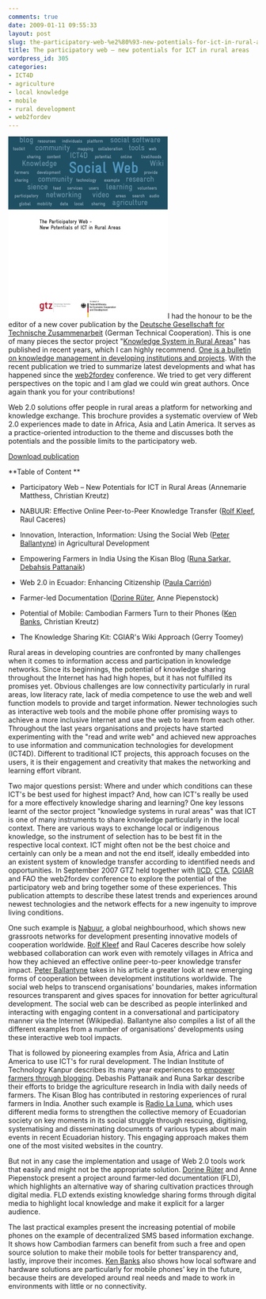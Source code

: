 ```yaml
---
comments: true
date: 2009-01-11 09:55:33
layout: post
slug: the-participatory-web-%e2%80%93-new-potentials-for-ict-in-rural-areas
title: The participatory web – new potentials for ICT in rural areas
wordpress_id: 305
categories:
- ICT4D
- agriculture
- local knowledge
- mobile
- rural development
- web2fordev
---
```


[![Cover publication](/images/gtz-publication.jpg)]()I had the honour to be the editor of a new cover publication by the [Deutsche Gesellschaft for Technische Zusammenarbeit](http://www.gtz.de) (German Technical Cooperation). This is one of many pieces the sector project "[Knowledge System in Rural Areas](http://www.gtz.de/en/themen/laendliche-entwicklung/6688.htm)" has published in recent years, which I can highly recommend. [One is a bulletin on knowledge management in developing institutions and projects](http://www.gtz.de/en/themen/laendliche-entwicklung/15081.htm). With the recent publication we tried to summarize latest developments and what has happened since the [web2fordev](http://www.web2fordev.net) conference. We tried to get very different perspectives on the topic and I am glad we could win great authors. Once again thank you for your contributions!

Web 2.0 solutions offer people in rural areas a platform for networking and knowledge exchange. This brochure provides a systematic overview of Web 2.0 experiences made to date in Africa, Asia and Latin America. It serves as a practice-oriented introduction to the theme and discusses both the potentials and the possible limits to the participatory web.

[Download publication](/files/the-participatory-web.pdf)

**Table of Content **



	
  * Participatory Web – New Potentials for ICT in Rural Areas (Annemarie Matthess, Christian Kreutz)

	
  * NABUUR: Effective Online Peer-to-Peer Knowledge Transfer ([Rolf Kleef](http://www.drostan.org/), Raul Caceres)

	
  * Innovation, Interaction, Information: Using the Social Web ([Peter Ballantyne](http://www.euforic.org/detail_page.phtml?page=about_team&lang=en))
in Agricultural Development

	
  * Empowering Farmers in India Using the Kisan Blog ([Runa Sarkar, Debahsis Pattanaik](http://kisan.wordpress.com/))

	
  * Web 2.0 in Ecuador: Enhancing Citizenship ([Paula Carrión](http://www.infodesarrollo.ec))

	
  * Farmer-led Documentation ([Dorine Rüter](http://www.ruter.nl/blog/), Anne Piepenstock)

	
  * Potential of Mobile: Cambodian Farmers Turn to their Phones ([Ken Banks](http://www.kiwanja.net), Christian Kreutz)

	
  * The Knowledge Sharing Kit: CGIAR's Wiki Approach (Gerry Toomey)


Rural areas in developing countries are confronted by many challenges when it comes to information access and participation in knowledge networks. Since its beginnings, the potential of knowledge sharing throughout the Internet has had high hopes, but it has not fulfilled its promises yet. Obvious challenges are low connectivity particularly in rural areas, low literacy rate, lack of media competence to use the web and well function models to  provide and target information. Newer technologies such as interactive web tools and the mobile phone offer promising ways to achieve a more inclusive Internet and use the web to learn from each other. Throughout the last years organisations and projects have started experimenting with the "read and write web" and achieved new approaches to use information and communication technologies for development (ICT4D). Different to traditional ICT projects, this approach focuses on the users, it is their engagement and creativity that makes the networking and learning effort vibrant.

Two major questions persist: Where and under which conditions can these ICT's be best used for highest impact? And, how can ICT's really be used for a more effectively knowledge sharing and learning? One key lessons learnt of the sector project "knowledge systems in rural areas" was that ICT is one of many instruments to share knowledge particularly in the local context. There are various ways to exchange local or indigenous knowledge, so the instrument of selection has to be best fit in the respective local context. ICT might often not be the best choice and certainly can only be a mean and not the end itself, ideally embedded into an existent system of knowledge transfer according to identified needs and opportunities. In September 2007 GTZ held together with [IICD](http://www.iicd.org), [CTA](http://ictupdate.cta.int/), [CGIAR](http://ictkm.cgiar.org/) and FAO the web2fordev conference to explore the potential of the participatory web and bring together some of these experiences. This publication attempts to describe these latest trends and experiences around newest technologies and the network effects for a new ingenuity to improve living conditions.

One such example is [Nabuur](http://www.nabuur.com/), a global neighbourhood, which shows new grassroots networks for development presenting innovative models of cooperation worldwide. [Rolf Kleef](http://www.drostan.org/) and Raul Caceres describe how solely webbased collaboration can work even with remotely villages in Africa and how they achieved an effective online peer-to-peer knowledge transfer impact. [Peter Ballantyne](http://www.euforic.org/detail_page.phtml?page=about_team&lang=en) takes in his article a greater look at new emerging forms of cooperation between development institutions worldwide. The social web helps to transcend organisations' boundaries, makes information resources transparent and gives spaces for innovation for better agricultural development. The social web can be described as people interlinked and interacting with engaging content in a conversational and participatory manner via the Internet (Wikipedia). Ballantyne also compiles a list of all the different examples from a number of organisations' developments using these interactive web tool impacts.

That is followed by pioneering examples from Asia, Africa and Latin America to use ICT's for rural development. The Indian Institute of Technology Kanpur describes its many year experiences to [empower farmers through blogging](http://kisan.wordpress.com/). Debashis Pattanaik and Runa Sarkar describe their efforts to bridge the agriculture research in India with daily needs of farmers. The Kisan Blog has contributed in restoring experiences of rural farmers in India. Another such example is [Radio La Luna](http://www.radiolaluna.com/), which uses different media forms to strengthen the collective memory of Ecuadorian society on key moments in its social struggle through rescuing, digitising, systematising and disseminating documents of various types about main events in recent Ecuadorian history. This engaging approach makes them one of the most visited websites in the country.

But not in any case the implementation and usage of Web 2.0 tools work that easily and might not be the appropriate solution. [Dorine Rüter](http://www.ruter.nl/blog/) and Anne Piepenstock present a project around farmer-led documentation (FLD), which highlights an alternative way of sharing cultivation practices through digital media. FLD extends existing knowledge sharing forms through digital media to highlight local knowledge and make it explicit for a larger audience.

The last practical examples present the increasing potential of mobile phones on the example of decentralized SMS based information exchange. It shows how Cambodian farmers can benefit from such a free and open source solution to make their mobile tools for better transparency and, lastly, improve their incomes. [Ken Banks](http://www.kiwanja.net) also shows how local software and hardware solutions are particularly for mobile phones' key in the future, because theirs are developed around real needs and made to work in environments with little or no connectivity.
